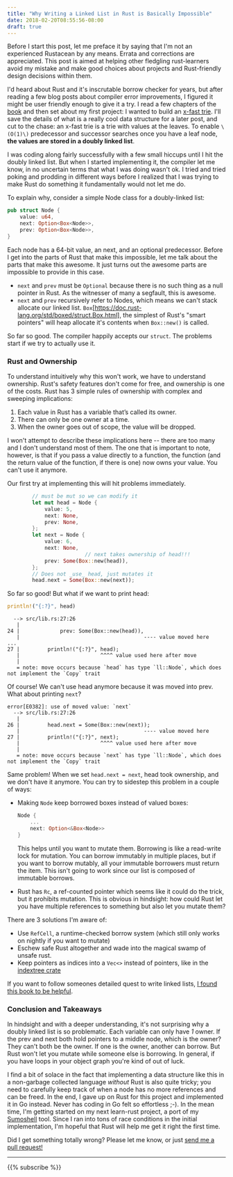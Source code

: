 ```yaml
---
title: "Why Writing a Linked List in Rust is Basically Impossible" 
date: 2018-02-20T08:55:56-08:00
draft: true
---
```

Before I start this post, let me preface it by saying that I'm not an experienced Rustacean by any means. Errata and corrections are appreciated. This post is aimed at helping other fledgling rust-learners avoid my mistake and make good choices about projects and Rust-friendly design decisions within them.

I'd heard about Rust and it's inscrutable borrow checker for years, but after reading a few blog posts about compiler error improvements, I figured it might be user friendly enough to give it a try. I read a few chapters of the [book](https://doc.rust-lang.org/book/second-edition/) and then set about my first project: I wanted to build an [x-fast trie](https://en.wikipedia.org/wiki/X-fast_trie). I'll save the details of what is a really cool data structure for a later post, and cut to the chase: an x-fast trie is a trie with values at the leaves. To enable `\(O(1)\)` predecessor and successor searches once you have a leaf node, **the values are stored in a doubly linked list**. 

I was coding along fairly successfully with a few small hiccups until I hit the doubly linked list. But when I started implementing it, the compiler let me know, in no uncertain terms that what I was doing wasn't ok. I tried and tried poking and prodding in different ways before I realized that I was trying to make Rust do something it fundamentally would not let me do. 

To explain why, consider a simple Node class for a doubly-linked list:
```rust
pub struct Node {
    value: u64,
    next: Option<Box<Node>>,
    prev: Option<Box<Node>>,
}
```

Each node has a 64-bit value, an next, and an optional predecessor. Before I get into the parts of Rust that make this impossible, let me talk about the parts that make this awesome. It just turns out the awesome parts are impossible to provide in this case. 

- `next` and `prev` must be `Optional` because there is no such thing as a null pointer in Rust. As the witnesser of many a segfault, this is awesome.
- `next` and `prev` recursively refer to Nodes, which means we can't stack allocate our linked list. `Box`[https://doc.rust-lang.org/std/boxed/struct.Box.html], the simplest of Rust's "smart pointers" will heap allocate it's contents when `Box::new()` is called.

So far so good. The compiler happily accepts our `struct`. The problems start if we try to actually use it.

### Rust and Ownership
To understand intuitively why this won't work, we have to understand ownership. Rust's safety features don't come for free, and ownership is one of the costs. Rust has 3 simple rules of ownership with complex and sweeping implications:

1. Each value in Rust has a variable that’s called its owner.
2. There can only be one owner at a time.
3. When the owner goes out of scope, the value will be dropped.

I won't attempt to describe these implications here -- there are too many and I don't understand most of them. The one that is important to note, however, is that if you pass a value directly to a function, the function (and the return value of the function, if there is one) now owns your value. You can't use it anymore.

Our first try at implementing this will hit problems immediately.
```rust
        // must be mut so we can modify it
        let mut head = Node {
            value: 5,
            next: None,
            prev: None,
        };
        let next = Node {
            value: 6,
            next: None,
                         // next takes ownership of head!!!
            prev: Some(Box::new(head)),
        };
        // Does not _use_ head, just mutates it
        head.next = Some(Box::new(next));
```
So far so good! But what if we want to print head:
```rust
println!("{:?}", head)
```
```
  --> src/lib.rs:27:26
   |
24 |             prev: Some(Box::new(head)),
   |                                        ---- value moved here
...
27 |         println!("{:?}", head);
   |                          ^^^^ value used here after move
   |
   = note: move occurs because `head` has type `ll::Node`, which does not implement the `Copy` trait
```

Of course! We can't use head anymore because it was moved into prev. What about printing `next`?
```
error[E0382]: use of moved value: `next`
  --> src/lib.rs:27:26
   |
26 |         head.next = Some(Box::new(next));
   |                                        ---- value moved here
27 |         println!("{:?}", next);
   |                          ^^^^ value used here after move
   |
   = note: move occurs because `next` has type `ll::Node`, which does not implement the `Copy` trait
```
Same problem! When we set `head.next = next`, head took ownership, and we don't have it anymore. You can try to sidestep this problem in a couple of ways:

- Making `Node` keep borrowed boxes instead of valued boxes:

  ```rust
  Node {
      ...
      next: Option<&Box<Node>>
  }
  ```

    This helps until you want to mutate them. Borrowing is like a read-write lock for mutation. You can borrow immutably in multiple places, but if you want to borrow mutably, all your immutable borrowers must return the item. This isn't going to work since our list is composed of immutable borrows.
- Rust has `Rc`, a ref-counted pointer which seems like it could do the trick, but it prohibits mutation. This is obvious in hindsight: how could Rust let you have multiple references to something but also let you mutate them?

There are 3 solutions I'm aware of:
- Use `RefCell`, a runtime-checked borrow system (which still only works on nightly if you want to mutate) 
- Eschew safe Rust altogether and wade into the magical swamp of unsafe rust. 
- Keep pointers as indices into a `Vec<>` instead of pointers, like in the [indextree crate](https://github.com/saschagrunert/indextree)

If you want to follow someones detailed quest to write linked lists, [I found this book to be helpful](http://cglab.ca/~abeinges/blah/too-many-lists/book/).

### Conclusion and Takeaways

In hindsight and with a deeper understanding, it's not surprising why a doubly linked list is so problematic. Each variable can only have _1_ owner. If the prev and next both hold pointers to a middle node, which is the owner? They can't both be the owner. If one is the owner, another can borrow. But Rust won't let you mutate while someone else is borrowing. In general, if you have loops in your object graph you're kind of out of luck.

I find a bit of solace in the fact that implementing a data structure like this in a non-garbage collected language _without_ Rust is also quite tricky; you need to carefully keep track of when a node has no more references and can be freed. In the end, I gave up on Rust for this project and implemented it in Go instead. Never has coding in Go felt so effortless ;-). In the mean time, I'm getting started on my next learn-rust project, a port of my [Sumoshell](https://github.com/SumoLogic/sumoshell) tool. Since I ran into tons of race conditions in the initial implementation, I'm hopeful that Rust will help me get it right the first time.

Did I get something totally wrong? Please let me know, or just [send me a pull request!](https://github.com/rcoh/rcoh-dot-me-v2/blob/master/content/posts/rust-linked-list-basically-impossible.md)

***
{{% subscribe %}}
